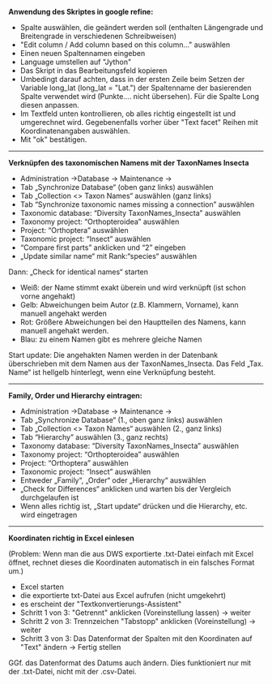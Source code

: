 **Anwendung des Skriptes in google refine:**

  *  Spalte auswählen, die geändert werden soll (enthalten Längengrade und Breitengrade in verschiedenen Schreibweisen)
  *  "Edit column / Add column based on this column..." auswählen
  *  Einen neuen Spaltennamen eingeben
  *  Language umstellen auf "Jython"
  *  Das Skript in das Bearbeitungsfeld kopieren
  *  Umbedingt darauf achten, dass in der ersten Zeile beim Setzen der Variable long_lat (long_lat = "Lat.") der 	  Spaltenname der basierenden Spalte verwendet wird (Punkte.... nicht übersehen). Für die Spalte Long diesen anpassen.
  *  Im Textfeld unten kontrollieren, ob alles richtig eingestellt ist und umgerechnet wird. Gegebenenfalls vorher   über "Text facet" Reihen mit Koordinatenangaben auswählen.
  *  Mit "ok" bestätigen.
  
  ***


**Verknüpfen des taxonomischen Namens mit der TaxonNames Insecta**

-	Administration ->Database ->  Maintenance -> 
-	Tab „Synchronize Database“ (oben ganz links) auswählen
-	Tab „Collection <> Taxon Names“ auswählen (ganz links)
-	Tab “Synchronize taxonomic names missing a connection”  auswählen
-	Taxonomic database: “Diversity TaxonNames_Insecta” auswählen
-	Taxonomy project: “Orthopteroidea” auswählen
-	Project: “Orthoptera” auswählen
-	Taxonomic project: “Insect” auswählen
-	“Compare first parts” anklicken  und “2” eingeben
-	„Update similar name“ mit Rank:“species“ auswählen

Dann:  	„Check for identical names“ starten 

-	Weiß: der Name stimmt exakt überein und wird verknüpft (ist schon vorne angehakt)
-	Gelb: Abweichungen beim Autor (z.B. Klammern, Vorname), kann manuell angehakt werden
-	Rot: Größere Abweichungen bei den Hauptteilen des Namens,  kann manuell angehakt werden.
-	Blau: zu einem Namen gibt es mehrere gleiche Namen

Start update: Die angehakten Namen werden in der Datenbank überschrieben mit dem Namen aus der TaxonNames_Insecta.
Das Feld „Tax. Name“ ist hellgelb hinterlegt, wenn eine Verknüpfung besteht.

  ***
  
  **Family, Order und Hierarchy eintragen:**

-	Administration ->Database ->  Maintenance -> 
-	Tab „Synchronize Database“ (1., oben ganz links) auswählen
-	Tab „Collection <> Taxon Names“  auswählen (2., ganz links)
-	Tab “Hierarchy”  auswählen (3., ganz rechts)
-	Taxonomy database: “Diversity TaxonNames_Insecta” auswählen
-	Taxonomy project: “Orthopteroidea” auswählen
-	Project: “Orthoptera” auswählen
-	Taxonomic project: “Insect” auswählen
-	Entweder „Family“, „Order“ oder „Hierarchy“ auswählen
-	„Check for Differences“ anklicken und warten bis der Vergleich durchgelaufen ist
-	Wenn alles richtig ist, „Start update“ drücken und die Hierarchy, etc.  wird eingetragen

  ***
  
 **Koordinaten richtig in Excel einlesen**
  
  (Problem: Wenn man die aus DWS exportierte .txt-Datei einfach mit Excel öffnet, rechnet dieses die Koordinaten automatisch in ein falsches Format um.)
  - Excel starten
  - die exportierte txt-Datei aus Excel aufrufen (nicht umgekehrt)
  - es erscheint der "Textkonvertierungs-Assistent"
  - Schritt 1 von 3: "Getrennt" anklicken (Voreinstellung lassen) -> weiter 
  - Schritt 2 von 3: Trennzeichen "Tabstopp" anklicken (Voreinstellung) -> weiter
  - Schritt 3 von 3: Das Datenformat der Spalten mit den Koordinaten auf "Text" ändern -> Fertig stellen
  
GGf. das Datenformat des Datums auch ändern. 
Dies funktioniert nur mit der .txt-Datei, nicht mit der .csv-Datei.




